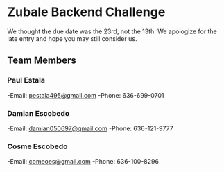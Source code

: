 # Zubale Backend Challenge 

We thought the due date was the 23rd, not the 13th. We apologize for the late entry and hope you may still consider us. 

## Team Members

### Paul Estala
-Email: pestala495@gmail.com
-Phone: 636-699-0701


### Damian Escobedo
-Email: damian050697@gmail.com
-Phone: 636-121-9777


### Cosme Escobedo
-Email: comeoes@gmail.com
-Phone: 636-100-8296
